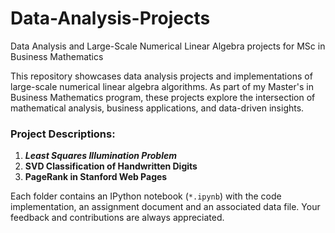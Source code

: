 # Data-Analysis-Projects
Data Analysis and Large-Scale Numerical Linear Algebra projects for MSc in Business Mathematics

This repository showcases data analysis projects and implementations of large-scale numerical linear algebra algorithms. As part of my Master's in Business Mathematics program, these projects explore the intersection of mathematical analysis, business applications, and data-driven insights.

### Project Descriptions:

1. ***Least Squares Illumination Problem***
2. **SVD Classification of Handwritten Digits**
3. **PageRank in Stanford Web Pages**

Each folder contains an IPython notebook (`*.ipynb`) with the code implementation, an assignment document and an associated data file.
Your feedback and contributions are always appreciated.

